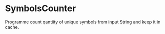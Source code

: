 # SymbolsCounter
Programme count qantiity of unique symbols from input String and keep it in cache.
